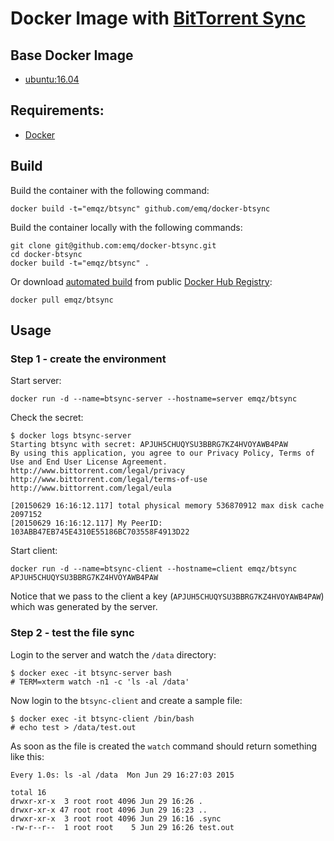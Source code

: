 # Docker Image with [BitTorrent Sync](https://www.getsync.com/)

## Base Docker Image

- [ubuntu:16.04](https://registry.hub.docker.com/_/ubuntu/)

## Requirements:

- [Docker](http://www.docker.com/)

## Build

Build the container with the following command:

    docker build -t="emqz/btsync" github.com/emq/docker-btsync

Build the container locally with the following commands:

    git clone git@github.com:emq/docker-btsync.git
    cd docker-btsync
    docker build -t="emqz/btsync" .

Or download [automated build](https://registry.hub.docker.com/u/emqz/btsync/) from public [Docker Hub Registry](https://registry.hub.docker.com/):

    docker pull emqz/btsync

## Usage

### Step 1 - create the environment

Start server:

    docker run -d --name=btsync-server --hostname=server emqz/btsync

Check the secret:

    $ docker logs btsync-server
    Starting btsync with secret: APJUH5CHUQYSU3BBRG7KZ4HVOYAWB4PAW
    By using this application, you agree to our Privacy Policy, Terms of Use and End User License Agreement.
    http://www.bittorrent.com/legal/privacy
    http://www.bittorrent.com/legal/terms-of-use
    http://www.bittorrent.com/legal/eula

    [20150629 16:16:12.117] total physical memory 536870912 max disk cache 2097152
    [20150629 16:16:12.117] My PeerID: 103ABB47EB745E4310E55186BC703558F4913D22

Start client:

    docker run -d --name=btsync-client --hostname=client emqz/btsync APJUH5CHUQYSU3BBRG7KZ4HVOYAWB4PAW

Notice that we pass to the client a key (`APJUH5CHUQYSU3BBRG7KZ4HVOYAWB4PAW`) which was generated by the server.

### Step 2 - test the file sync

Login to the server and watch the `/data` directory:

    $ docker exec -it btsync-server bash 
    # TERM=xterm watch -n1 -c 'ls -al /data'

Now login to the `btsync-client` and create a sample file:

    $ docker exec -it btsync-client /bin/bash
    # echo test > /data/test.out

As soon as the file is created the `watch` command should return something like this:

    Every 1.0s: ls -al /data  Mon Jun 29 16:27:03 2015

    total 16
    drwxr-xr-x  3 root root 4096 Jun 29 16:26 .
    drwxr-xr-x 47 root root 4096 Jun 29 16:23 ..
    drwxr-xr-x  3 root root 4096 Jun 29 16:16 .sync
    -rw-r--r--  1 root root    5 Jun 29 16:26 test.out
